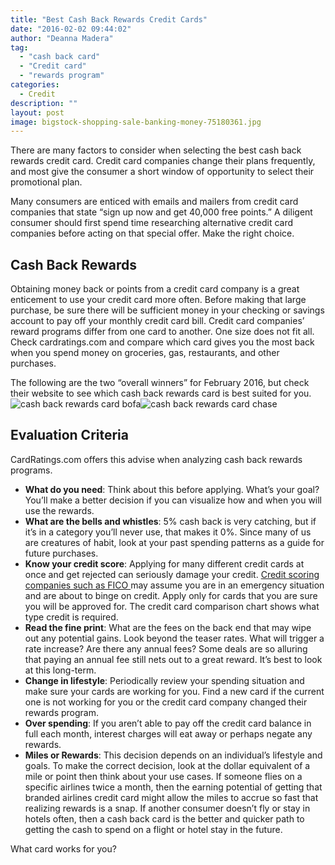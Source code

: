 ```yaml
---
title: "Best Cash Back Rewards Credit Cards"
date: "2016-02-02 09:44:02"
author: "Deanna Madera"
tag:
  - "cash back card"
  - "Credit card"
  - "rewards program"
categories:
  - Credit
description: ""
layout: post
image: bigstock-shopping-sale-banking-money-75180361.jpg
---
```


There are many factors to consider when selecting the best cash back rewards credit card. Credit card companies change their plans frequently, and most give the consumer a short window of opportunity to select their promotional plan.

Many consumers are enticed with emails and mailers from credit card companies that state “sign up now and get 40,000 free points.” A diligent consumer should first spend time researching alternative credit card companies before acting on that special offer. Make the right choice.

## Cash Back Rewards

Obtaining money back or points from a credit card company is a great enticement to use your credit card more often. Before making that large purchase, be sure there will be sufficient money in your checking or savings account to pay off your monthly credit card bill. Credit card companies’ reward programs differ from one card to another. One size does not fit all. Check cardratings.com and compare which card gives you the most back when you spend money on groceries, gas, restaurants, and other purchases.

The following are the two “overall winners” for February 2016, but check their website to see which cash back rewards card is best suited for you.![cash back rewards card bofa](/posts/bofa.jpg)![cash back rewards card chase](/posts/chase.jpg)

## Evaluation Criteria

CardRatings.com offers this advise when analyzing cash back rewards programs.

- **What do you need**: Think about this before applying. What’s your goal? You’ll make a better decision if you can visualize how and when you will use the rewards.
- **What are the bells and whistles**: 5% cash back is very catching, but if it’s in a category you’ll never use, that makes it 0%. Since many of us are creatures of habit, look at your past spending patterns as a guide for future purchases.
- **Know your credit score**: Applying for many different credit cards at once and get rejected can seriously damage your credit. [Credit scoring companies such as FICO ](/how-to-get-tricky-with-raising-your-credit-score)may assume you are in an emergency situation and are about to binge on credit. Apply only for cards that you are sure you will be approved for. The credit card comparison chart shows what type credit is required.
- **Read the fine print**: What are the fees on the back end that may wipe out any potential gains. Look beyond the teaser rates. What will trigger a rate increase? Are there any annual fees? Some deals are so alluring that paying an annual fee still nets out to a great reward. It’s best to look at this long-term.
- **Change in lifestyle**: Periodically review your spending situation and make sure your cards are working for you. Find a new card if the current one is not working for you or the credit card company changed their rewards program.
- **Over spending**: If you aren’t able to pay off the credit card balance in full each month, interest charges will eat away or perhaps negate any rewards.
- **Miles or Rewards**: This decision depends on an individual’s lifestyle and goals. To make the correct decision, look at the dollar equivalent of a mile or point then think about your use cases. If someone flies on a specific airlines twice a month, then the earning potential of getting that branded airlines credit card might allow the miles to accrue so fast that realizing rewards is a snap. If another consumer doesn’t fly or stay in hotels often, then a cash back card is the better and quicker path to getting the cash to spend on a flight or hotel stay in the future.

What card works for you?
